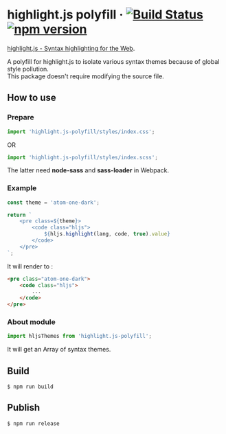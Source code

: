 # highlight.js polyfill &middot; [![Build Status](https://travis-ci.org/ChouUn/highlight.js-polyfill.svg?branch=master)](https://travis-ci.org/ChouUn/highlight.js-polyfill) [![npm version](https://img.shields.io/npm/v/highlight.js-polyfill.svg?style=flat)](https://www.npmjs.com/package/highlight.js-polyfill)

[highlight.js - Syntax highlighting for the Web](https://highlightjs.org/).

A polyfill for highlight.js to isolate various syntax themes because of global style pollution.   
This package doesn't require modifying the source file.

## How to use

### Prepare

```jsx
import 'highlight.js-polyfill/styles/index.css';
```
OR
```jsx
import 'highlight.js-polyfill/styles/index.scss';
```
The latter need **node-sass** and **sass-loader** in Webpack.

### Example

```jsx
const theme = 'atom-one-dark';

return `
    <pre class=${theme}>
        <code class="hljs">
            ${hljs.highlight(lang, code, true).value}
        </code>
    </pre>
`;
```
It will render to :
```html
<pre class="atom-one-dark">
    <code class="hljs">
        ...
    </code>
</pre>
```

### About module

```jsx
import hljsThemes from 'highlight.js-polyfill';
```
It will get an Array of syntax themes.

## Build

```shell
$ npm run build 
```

## Publish

```shell
$ npm run release
```
